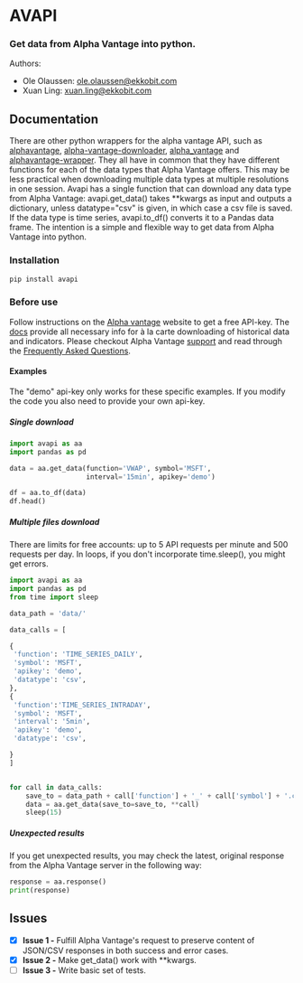 # AVAPI
### Get data from Alpha Vantage into python.

Authors:
- Ole Olaussen: ole.olaussen@ekkobit.com
- Xuan Ling: xuan.ling@ekkobit.com


## Documentation

There are other python wrappers for the alpha vantage API, such as [alphavantage](https://pypi.org/project/alphavantage/), [alpha-vantage-downloader](https://pypi.org/project/alpha-vantage-downloader/), [alpha_vantage](https://pypi.org/project/alpha_vantage/) and [alphavantage-wrapper](https://pypi.org/project/alphavantage-wrapper/). They all have in common that they have different functions for each of the data types that Alpha Vantage offers. This may be less practical when downloading multiple data types at multiple resolutions in one session. Avapi has a single function that can download any data type from Alpha Vantage: avapi.get_data() takes \*\*kwargs as input and outputs a  dictionary, unless datatype="csv" is given, in which case a csv file is saved. If the data type is time series, avapi.to_df() converts it to a Pandas data frame. The intention is a simple and flexible way to get data from Alpha Vantage into python.

### Installation

```python
pip install avapi
```

### Before use

Follow instructions on the [Alpha vantage](https://www.alphavantage.co) website to get a free API-key.  The [docs](https://www.alphavantage.co/documentation/) provide all necessary info for à la carte downloading of historical data and indicators. Please checkout Alpha Vantage [support](https://www.alphavantage.co/support/#support) and read through the [Frequently Asked Questions](https://www.alphavantage.co/support/#support).

#### Examples

The "demo" api-key only works for these specific examples. If you modify the code you also need to provide your own api-key.

##### Single download

```python
import avapi as aa
import pandas as pd

data = aa.get_data(function='VWAP', symbol='MSFT',
                   interval='15min', apikey='demo')

df = aa.to_df(data)
df.head()
```

##### Multiple files download

There are limits for free accounts: up to 5 API requests per minute and 500 requests per day.  In loops, if you don't incorporate time.sleep(), you might get errors.

```python
import avapi as aa
import pandas as pd
from time import sleep

data_path = 'data/'

data_calls = [

{
 'function': 'TIME_SERIES_DAILY',
 'symbol': 'MSFT',
 'apikey': 'demo',
 'datatype': 'csv',
},
{
 'function':'TIME_SERIES_INTRADAY',
 'symbol': 'MSFT',
 'interval': '5min',
 'apikey': 'demo',
 'datatype': 'csv',

}
]


for call in data_calls:
    save_to = data_path + call['function'] + '_' + call['symbol'] + '.csv'
    data = aa.get_data(save_to=save_to, **call)
    sleep(15)
```

##### Unexpected results

If you get unexpected results, you may check the latest, original response from the Alpha Vantage server in the following way:

```python
response = aa.response()
print(response)
```



## Issues

- [x] **Issue 1 -** Fulfill Alpha Vantage's request to preserve content of JSON/CSV responses in both success and error cases.
- [x] **Issue 2 -** Make get_data() work with \*\*kwargs.
- [ ] **Issue 3 -** Write basic set of tests.

